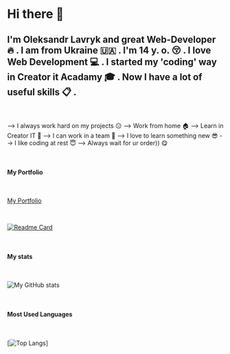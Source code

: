 # Hi there :wave:
## I'm Oleksandr Lavryk and great Web-Developer :fire: . I am from Ukraine :ukraine: . I'm 14 y. o. :kissing_closed_eyes: . I love Web Development :computer: . I started my 'coding' way in Creator it Acadamy :mortar_board: . Now I have a lot of useful skills :clipboard: . 

<br>

--> I always work hard on my projects :expressionless:
--> Work from home :house:
--> Learn in Creator IT :school:
--> I can work in a team :two_men_holding_hands:
--> I love to learn something new :sunglasses:
--> I like coding at rest :innocent:
--> Always wait for ur order)) :yum:

<br>

#### My Portfolio

<br>

[My Portfolio](https://olekbliter.github.io/Portfolio/)

<br> 

[![Readme Card](https://github-readme-stats.vercel.app/api/pin/?username=OlekBliter&repo=Portfolio&theme=discord_old_blurple)](https://github.com/OlekBliter/Portfolio)

<br>

#### My stats

<br>

![My GitHub stats](https://github-readme-stats.vercel.app/api?username=OlekBliter&theme=discord_old_blurple)

<br>

#### Most Used Languages

<br>

[![Top Langs](https://github-readme-stats.vercel.app/api/top-langs/?username=OlekBliter&theme=discord_old_blurple)]

<br>
